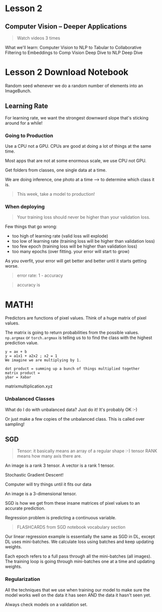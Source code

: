 # Lesson 2
## Computer Vision – Deeper Applications

> Watch videos 3 times

What we'll learn:
  Computer Vision to
    NLP to
     Tabular to
      Collaborative Filtering to
       Embeddings to
        Comp Vision Deep Dive to
         NLP Deep Dive

# Lesson 2 Download Notebook
Random seed whenever we do a random number of elements into an ImageBunch.

## Learning Rate
For learning rate, we want the strongest downward slope that's sticking around for a while!

### Going to Production
Use a CPU not a GPU. CPUs are good at doing a lot of things at the same time.

Most apps that are not at some enormous scale, we use CPU not GPU.

Get folders from classes, one single data at a time.

We are doing inference, one photo at a time --> to determine which class it is.

> This week, take a model to production!

### When deploying
> Your training loss should never be higher than your validation loss.

Few things that go wrong:
- too high of learning rate (valid loss will explode)
- too low of learning rate (training loss will be higher than validation loss)
- too few epoch (training loss will be higher than validation loss)
- too many epochs (over fitting. your error will start to grow)

As you overfit, your error will get better and better until it starts getting worse.

> error rate: 1 - accuracy

> accuracy is

# MATH!
Predictors are functions of pixel values. Think of a huge matrix of pixel values.

The matrix is going to return probabilities from the possible values. `np.argmax` or `torch.argmax` is telling us to to find the class with the highest prediction value.

```
y = ax + b
y = a1x1 + a2x2 ; x2 = 1
We imagine we are multiplying by 1.

dot product = summing up a bunch of things multiplied together
matrix product =
ybar = Xabar
```

matrixmultiplication.xyz

### Unbalanced Classes
What do I do with unbalanced data? Just do it! It's probably OK :-)

Or just make a few copies of the unbalanced class. This is called over sampling!

## SGD
> Tensor: it basically means an array of a regular shape :-)
> tensor RANK means how many axis there are.

An image is a rank 3 tensor.
A vector is a rank 1 tensor.

Stochastic Gradient Descent!

Computer will try things until it fits our data

An image is a 3-dimensional tensor.

SGD is how we get from these insane matrices of pixel values to an accurate prediction.

Regression problem is predicting a continuous variable.

> FLASHCARDS from SGD notebook vocabulary section

Our linear regression example is essentially the same as SGD in DL, except DL uses mini-batches. We calculate loss using batches and keep updating weights.

Each epoch refers to a full pass through all the mini-batches (all images). The training loop is going through mini-batches one at a time and updating weights.

### Regularization
All the techniques that we use when training our model to make sure the model works well on the data it has seen AND the data it hasn't seen yet.

Always check models on a validation set.
